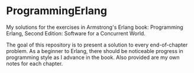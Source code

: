 ProgrammingErlang
=================

My solutions for the exercises in Armstrong's Erlang book: Programming Erlang, Second Edition: Software for a Concurrent World.

The goal of this repository is to present a solution to every end-of-chapter problem.
As a beginner to Erlang, there should be noticeable progress in programming style as I advance in the book. Also provided are my own notes for each chapter.
